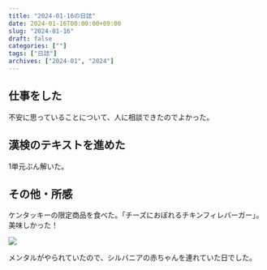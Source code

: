 ```yaml
---
title: "2024-01-16の日誌"
date: 2024-01-16T00:00:00+09:00
slug: "2024-01-16"
draft: false
categories: [""]
tags: ["日誌"]
archives: ["2024-01", "2024"]
---
```

## 仕事をした

不安に思っていることについて、人に相談できたのでよかった。

## 漢検のテキストを進めた

1単元ぶん解いた。

## その他・所感

ケンタッキーの限定商品を食べた。「チーズにおぼれるチキンフィレバーガー」。美味しかった！

![](https://r2.sizu.me/users/7432/post-images/xin93s7n0hffvuz6bo5r.jpeg)

メンタルがやられていたので、シルバニアの赤ちゃんを連れていた日でした。
